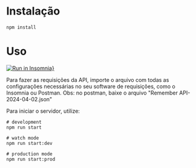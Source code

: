 # Instalação

`npm install`

# Uso

[![Run in Insomnia}](https://insomnia.rest/images/run.svg)](https://insomnia.rest/run/?label=Remember%20API&uri=https%3A%2F%2Fraw.githubusercontent.com%2Fluanhvendt%2Fdesafio04-fast-feet-api%2Fmain%2FDesafio04-FastFeet-Insomnia.json)

Para fazer as requisições da API, importe o arquivo com todas as configurações necessárias no seu software de requisições, como o Insomnia ou Postman.
Obs: no postman, baixe o arquivo "Remember API-2024-04-02.json"

Para iniciar o servidor, utilize:

```
# development
npm run start

# watch mode
npm run start:dev

# production mode
npm run start:prod
```
